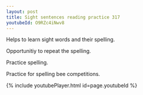 ```yaml
---
layout: post
title: Sight sentences reading practice 317
youtubeId: O9RZc4iNwv8
---
```

 
 
Helps to learn sight words and their spelling.

Opportunitiy to repeat the spelling. 

Practice spelling. 
 
Practice for spelling bee competitions. 
 
{% include youtubePlayer.html id=page.youtubeId %}
 
 
